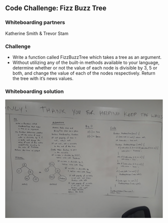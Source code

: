 ## Code Challenge: Fizz Buzz Tree

### Whiteboarding partners
Katherine Smith & Trevor Stam

### Challenge
- Write a function called FizzBuzzTree which takes a tree as an argument.
- Without utilizing any of the built-in methods available to your language, determine whether or not the value of each node is divisible by 3, 5 or both, and change the value of each of the nodes respectively. Return the tree with it’s news values.

### Whiteboarding solution
![fizz-buzz solution](./assets/fizzbuzz.jpg)
